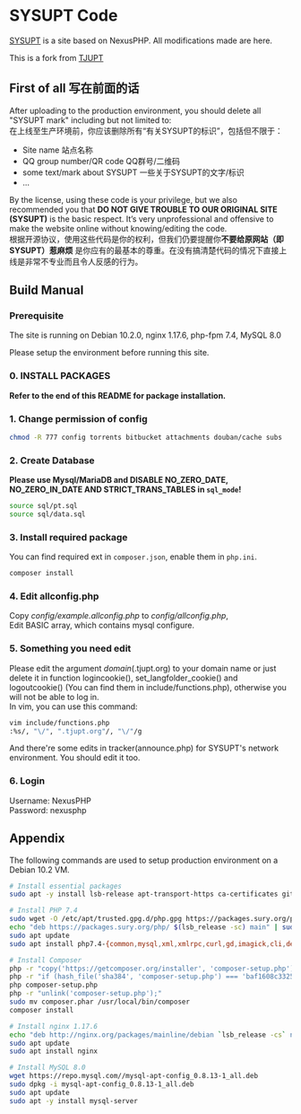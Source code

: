 # SYSUPT Code

[SYSUPT](https://21weeks.icu) is a site based on NexusPHP. All modifications made are here.

This is a fork from [TJUPT](https://github.com/zcqian/tjupt)

## First of all 写在前面的话
After uploading to the production environment, you should delete all "SYSUPT mark" including but not limited to:<br>
在上线至生产环境前，你应该删除所有“有关SYSUPT的标识”，包括但不限于：
* Site name 站点名称
* QQ group number/QR code QQ群号/二维码
* some text/mark about SYSUPT 一些关于SYSUPT的文字/标识
* ...

By the license, using these code is your privilege, but we also recommended you that **DO NOT GIVE TROUBLE TO OUR ORIGINAL SITE (SYSUPT)** is the basic respect. It’s very unprofessional and offensive to make the website online without knowing/editing the code.<br>
根据开源协议，使用这些代码是你的权利，但我们仍要提醒你**不要给原网站（即SYSUPT）惹麻烦** 是你应有的最基本的尊重。在没有搞清楚代码的情况下直接上线是非常不专业而且令人反感的行为。

## Build Manual

### Prerequisite

The site is running on Debian 10.2.0, nginx 1.17.6, php-fpm 7.4, MySQL 8.0

Please setup the environment before running this site.

### 0. INSTALL PACKAGES

**Refer to the end of this README for package installation.**

### 1. Change permission of config
```bash
chmod -R 777 config torrents bitbucket attachments douban/cache subs
```
### 2. Create Database
**Please use Mysql/MariaDB and DISABLE NO_ZERO_DATE, NO_ZERO_IN_DATE AND STRICT_TRANS_TABLES in `sql_mode`!**<br>
```bash
source sql/pt.sql
source sql/data.sql
```
### 3. Install required package
You can find required ext in `composer.json`, enable them in `php.ini`.
```bash
composer install
```
### 4. Edit allconfig.php
Copy *config/example.allconfig.php* to *config/allconfig.php*,<br/>
Edit BASIC array, which contains mysql configure.<br>
### 5. Something you need edit
Please edit the argument *domain*(.tjupt.org) to your domain name or just delete it in function logincookie(), set_langfolder_cookie() and logoutcookie() (You can find them in include/functions.php), otherwise you will not be able to log in.<br>
In vim, you can use this command:
```bash
vim include/functions.php
:%s/, "\/", ".tjupt.org"/, "\/"/g
```

And there're some edits in tracker(announce.php) for SYSUPT's network environment. You should edit it too. 
### 6. Login
Username: NexusPHP<br/>
Password: nexusphp


## Appendix

The following commands are used to setup production environment on a Debian 10.2 VM.

```bash
# Install essential packages
sudo apt -y install lsb-release apt-transport-https ca-certificates git build-essential curl gnupg2 gcc make autoconf libc-dev pkg-config zlib1g-dev libmemcached-dev

# Install PHP 7.4
sudo wget -O /etc/apt/trusted.gpg.d/php.gpg https://packages.sury.org/php/apt.gpg
echo "deb https://packages.sury.org/php/ $(lsb_release -sc) main" | sudo tee /etc/apt/sources.list.d/php.list
sudo apt update
sudo apt install php7.4-{common,mysql,xml,xmlrpc,curl,gd,imagick,cli,dev,imap,mbstring,opcache,soap,zip,intl,bcmath,fpm} -y

# Install Composer
php -r "copy('https://getcomposer.org/installer', 'composer-setup.php');"
php -r "if (hash_file('sha384', 'composer-setup.php') === 'baf1608c33254d00611ac1705c1d9958c817a1a33bce370c0595974b342601bd80b92a3f46067da89e3b06bff421f182') { echo 'Installer verified'; } else { echo 'Installer corrupt'; unlink('composer-setup.php'); } echo PHP_EOL;"
php composer-setup.php
php -r "unlink('composer-setup.php');"
sudo mv composer.phar /usr/local/bin/composer
composer install

# Install nginx 1.17.6
echo "deb http://nginx.org/packages/mainline/debian `lsb_release -cs` nginx"     | sudo tee /etc/apt/sources.list.d/nginx.list
sudo apt update
sudo apt install nginx

# Install MySQL 8.0
wget https://repo.mysql.com//mysql-apt-config_0.8.13-1_all.deb
sudo dpkg -i mysql-apt-config_0.8.13-1_all.deb
sudo apt update
sudo apt -y install mysql-server
```